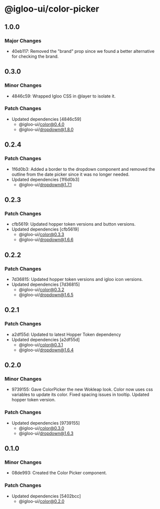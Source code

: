 # @igloo-ui/color-picker

## 1.0.0

### Major Changes

- 40eb117: Removed the "brand" prop since we found a better alternative for checking the brand.

## 0.3.0

### Minor Changes

- 4846c59: Wrapped Igloo CSS in @layer to isolate it.

### Patch Changes

- Updated dependencies [4846c59]
  - @igloo-ui/color@0.4.0
  - @igloo-ui/dropdown@1.8.0

## 0.2.4

### Patch Changes

- 1f6d0b3: Added a border to the dropdown component and removed the outline from the date picker since it was no longer needed.
- Updated dependencies [1f6d0b3]
  - @igloo-ui/dropdown@1.7.1

## 0.2.3

### Patch Changes

- cfb5619: Updated hopper token versions and button versions.
- Updated dependencies [cfb5619]
  - @igloo-ui/color@0.3.3
  - @igloo-ui/dropdown@1.6.6

## 0.2.2

### Patch Changes

- 7d36815: Updated hopper token versions and igloo icon versions.
- Updated dependencies [7d36815]
  - @igloo-ui/color@0.3.2
  - @igloo-ui/dropdown@1.6.5

## 0.2.1

### Patch Changes

- a2df55d: Updated to latest Hopper Token dependency
- Updated dependencies [a2df55d]
  - @igloo-ui/color@0.3.1
  - @igloo-ui/dropdown@1.6.4

## 0.2.0

### Minor Changes

- 9739155: Gave ColorPicker the new Wokleap look. Color now uses css variables to update its color. Fixed spacing issues in tooltip. Updated hopper token version.

### Patch Changes

- Updated dependencies [9739155]
  - @igloo-ui/color@0.3.0
  - @igloo-ui/dropdown@1.6.3

## 0.1.0

### Minor Changes

- 08de993: Created the Color Picker component.

### Patch Changes

- Updated dependencies [5402bcc]
  - @igloo-ui/color@0.2.0
